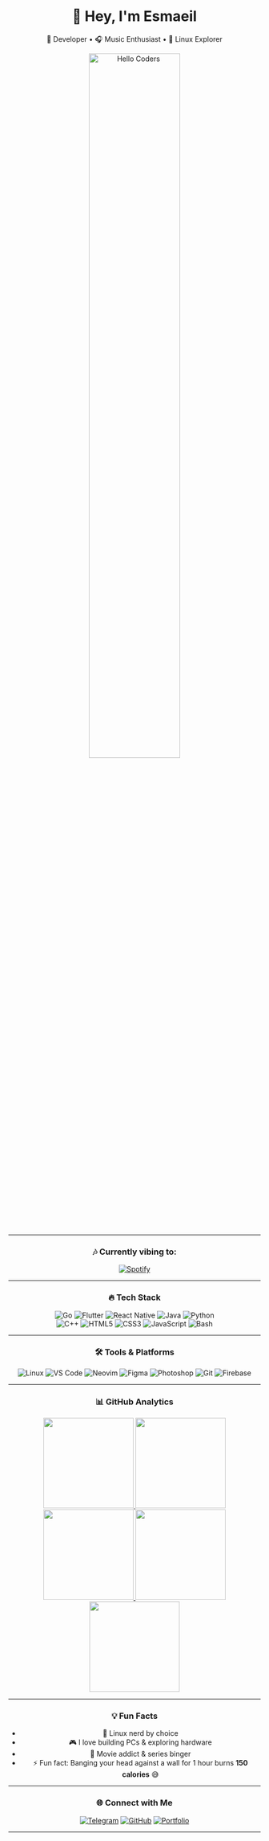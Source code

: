 <!-- Modern GitHub Profile README -->

<div align="center">

# 👋 Hey, I'm Esmaeil  
🚀 Developer • 🎧 Music Enthusiast • 🐧 Linux Explorer  

<img src="https://media1.tenor.com/m/y2JXkY1pXkwAAAAC/cat-computer.gif" alt="Hello Coders" width="60%"/>  

---

### 🎶 Currently vibing to:
[![Spotify](https://spotify-readme.sp-xd.vercel.app/api/spotify)](https://open.spotify.com/user/somnathpaul)

---

### 🔥 Tech Stack

<div align="center">

![Go](https://img.shields.io/badge/Go-00ADD8?style=for-the-badge&logo=go&logoColor=white)
![Flutter](https://img.shields.io/badge/Flutter-02569B?style=for-the-badge&logo=flutter&logoColor=white)
![React Native](https://img.shields.io/badge/React_Native-20232A?style=for-the-badge&logo=react&logoColor=61DAFB)
![Java](https://img.shields.io/badge/Java-ED8B00?style=for-the-badge&logo=java&logoColor=white)
![Python](https://img.shields.io/badge/Python-FFD43B?style=for-the-badge&logo=python&logoColor=306998)  
![C++](https://img.shields.io/badge/C++-00599C?style=for-the-badge&logo=c%2B%2B&logoColor=white)
![HTML5](https://img.shields.io/badge/HTML5-E34F26?style=for-the-badge&logo=html5&logoColor=white)
![CSS3](https://img.shields.io/badge/CSS3-1572B6?style=for-the-badge&logo=css3&logoColor=white)
![JavaScript](https://img.shields.io/badge/JavaScript-F7DF1E?style=for-the-badge&logo=javascript&logoColor=black)
![Bash](https://img.shields.io/badge/Bash-4EAA25?style=for-the-badge&logo=gnu-bash&logoColor=white)

</div>

---

### 🛠 Tools & Platforms  

<div align="center">

![Linux](https://img.shields.io/badge/Linux-FCC624?style=for-the-badge&logo=linux&logoColor=black)
![VS Code](https://img.shields.io/badge/VS_Code-0078D4?style=for-the-badge&logo=visual-studio-code&logoColor=white)
![Neovim](https://img.shields.io/badge/NeoVim-57A143?style=for-the-badge&logo=neovim&logoColor=white)
![Figma](https://img.shields.io/badge/Figma-F24E1E?style=for-the-badge&logo=figma&logoColor=white)
![Photoshop](https://img.shields.io/badge/Photoshop-31A8FF?style=for-the-badge&logo=Adobe-Photoshop&logoColor=black)
![Git](https://img.shields.io/badge/Git-F05033?style=for-the-badge&logo=git&logoColor=white)
![Firebase](https://img.shields.io/badge/Firebase-FFCA28?style=for-the-badge&logo=firebase&logoColor=black)

</div>

---

### 📊 GitHub Analytics  

<a href="https://github.com/Azael-Dev">
  <img height="180" src="http://github-profile-summary-cards.vercel.app/api/cards/profile-details?username=esmaeil06&theme=github_dark"/>
  <img height="180" src="http://github-profile-summary-cards.vercel.app/api/cards/stats?username=esmaeil06&theme=github_dark"/>
  <img height="180" src="http://github-profile-summary-cards.vercel.app/api/cards/productive-time?username=esmaeil06&theme=github_dark&utcOffset=7"/>
  <img height="180" src="http://github-profile-summary-cards.vercel.app/api/cards/repos-per-language?username=esmaeil06&theme=github_dark"/>
  <img height="180" src="http://github-profile-summary-cards.vercel.app/api/cards/most-commit-language?username=esmaeil06&theme=github_dark"/>
</a>

---

### 💡 Fun Facts  
- 🐧 Linux nerd by choice  
- 🎮 I love building PCs & exploring hardware  
- 🎥 Movie addict & series binger  
- ⚡ Fun fact: Banging your head against a wall for 1 hour burns **150 calories** 😅  

---

### 🌐 Connect with Me  

[![Telegram](https://img.shields.io/badge/Telegram-2CA5E0?style=for-the-badge&logo=telegram&logoColor=white)](https://t.me/spxd007)
[![GitHub](https://img.shields.io/badge/GitHub-181717?style=for-the-badge&logo=github)](https://github.com/esmaeil06)
[![Portfolio](https://img.shields.io/badge/Portfolio-4285F4?style=for-the-badge&logo=google-chrome&logoColor=white)](https://yourwebsite.com)

---

</div>
